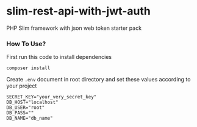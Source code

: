 # slim-rest-api-with-jwt-auth
PHP Slim framework with json web token starter pack

### How To Use?

First run this code to install dependencies

```composer install```

Create ```.env``` document in root directory and set these values according to your project
```
SECRET_KEY="your_very_secret_key"
DB_HOST="localhost"
DB_USER="root"
DB_PASS=""
DB_NAME="db_name"
```





